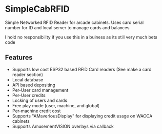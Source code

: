 # SimpleCabRFID
Simple Networked RFID Reader for arcade cabinets. Uses card serial number for ID and local server to manage cards and balances

I hold no responsibility if you use this in a buiness as its still very much beta code

## Features
* Supports low cost ESP32 based RFID Card readers (See make a card reader section)
* Local database
* API based depositing
* Per-User card management
* Per-User credits
* Locking of users and cards
* Free play mode (user, machine, and global)
* Per-machine credit cost
* Supports "AMaverlousDisplay" for displaying credit usage on WACCA cabinets
* Supports AmusementVISION overlays via callback
